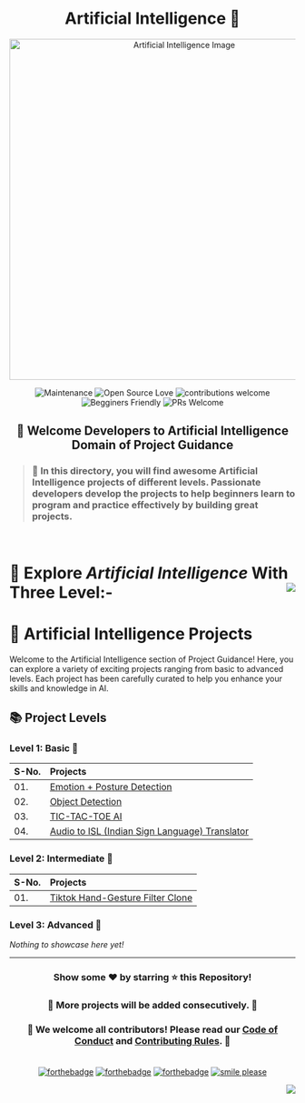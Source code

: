 
<h1 id="top" align="center">Artificial Intelligence 🤖</h1>

<p align="center"><img src="https://www.srimax.com/wp-content/uploads/2020/01/Importance-of-Artificial-Intelligence.jpeg" alt="Artificial Intelligence Image" width=600px />

<div align="center">

 ![Maintenance](https://img.shields.io/badge/Maintained%3F-yes-orange.svg)
 ![Open Source Love](https://img.shields.io/badge/Open%20Source-%E2%9D%A4-red)
 ![contributions welcome](https://img.shields.io/badge/contributions-welcome-brightgreen.svg?style=flat)
 ![Begginers Friendly](https://img.shields.io/badge/Begginer%20Friendly%20-Yes-orange)
 ![PRs Welcome](https://img.shields.io/badge/PRs-welcome-brightgreen.svg?style=flat-square)

</div>
<h2 align="center">🚦 Welcome Developers to Artificial Intelligence Domain of Project Guidance</p></h2>

> <h3>🏰 In this directory, you will find awesome Artificial Intelligence projects of different levels. Passionate developers develop the projects to help beginners learn to program and practice effectively by building great projects.</h3>

</br>

<h1> 🎯 Explore <i>Artificial Intelligence</i> With Three Level:-<a href="#Bottom"><img src="https://img.shields.io/badge/-Bottom-red?style=for-the-badge" align="right"/></a></h1>

# 🤖 Artificial Intelligence Projects

Welcome to the Artificial Intelligence section of Project Guidance! Here, you can explore a variety of exciting projects ranging from basic to advanced levels. Each project has been carefully curated to help you enhance your skills and knowledge in AI. 

## 📚 Project Levels

### Level 1: Basic 🚀

| S-No. | Projects |
|:--|:--|
| 01. | [Emotion + Posture Detection](https://github.com/Kushal997-das/Project-Guidance/tree/main/Artificial%20Intelligence/Basic/Emotion%20%2B%20Posture%20Detection) |
| 02. | [Object Detection](https://github.com/Kushal997-das/Project-Guidance/tree/main/Artificial%20Intelligence/Basic/Object_Detection) |
| 03. | [TIC-TAC-TOE AI](https://github.com/Kushal997-das/Project-Guidance/tree/main/Artificial%20Intelligence/Basic/TIC-TAC-TOE%20AI) |
| 04. | [Audio to ISL (Indian Sign Language) Translator](https://github.com/Kushal997-das/Project-Guidance/tree/main/Artificial%20Intelligence/Basic/Audio%20to%20ISL%20Translator) |

### Level 2: Intermediate 🚀

| S-No. | Projects |
|:--|:--|
| 01. | [Tiktok Hand-Gesture Filter Clone](https://github.com/SAM-DEV007/Project-Guidance/tree/Tiktok-HandGesture-Clone/Artificial%20Intelligence/Intermediate/Hand_Gesture) |

### Level 3: Advanced 🚀

<i>Nothing to showcase here yet!</i>

---

<h3 align="center">Show some ❤️ by starring ⭐ this Repository!</h3>

<h3 align="center">💌 More projects will be added consecutively. 💌</h3>

### <p align="center"> 🎉 We welcome all contributors! Please read our [Code of Conduct](https://github.com/Kushal997-das/Project-Guidance/blob/main/CODE_OF_CONDUCT.md) and [Contributing Rules](https://github.com/Kushal997-das/Project-Guidance/blob/main/CONTRIBUTING.md). 🎉<br><br>

<div align="center" id="Bottom">

[![forthebadge](https://forthebadge.com/images/badges/built-by-developers.svg)](https://forthebadge.com)
[![forthebadge](https://forthebadge.com/images/badges/built-with-love.svg)](https://forthebadge.com)
[![forthebadge](https://forthebadge.com/images/badges/built-with-swag.svg)](https://forthebadge.com)
[![smile please](https://forthebadge.com/images/badges/makes-people-smile.svg)](https://github.com/Kushal997-das/)
<p align="right"><a href="#top"><img src="https://img.shields.io/badge/-Back%20to%20Top-red?style=for-the-badge" /></a></p>


</div>
